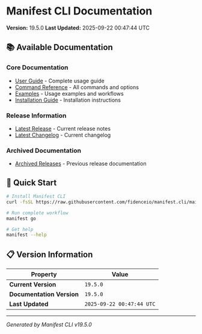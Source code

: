 # Manifest CLI Documentation

**Version:** 19.5.0
**Last Updated:** 2025-09-22 00:47:44 UTC

## 📚 Available Documentation

### Core Documentation
- [User Guide](USER_GUIDE.md) - Complete usage guide
- [Command Reference](COMMAND_REFERENCE.md) - All commands and options
- [Examples](EXAMPLES.md) - Usage examples and workflows
- [Installation Guide](INSTALLATION.md) - Installation instructions

### Release Information
- [Latest Release](RELEASE_v19.5.0.md) - Current release notes
- [Latest Changelog](CHANGELOG_v19.5.0.md) - Current changelog

### Archived Documentation
- [Archived Releases](zArchive/) - Previous release documentation

## 🚀 Quick Start

```bash
# Install Manifest CLI
curl -fsSL https://raw.githubusercontent.com/fidenceio/manifest.cli/main/install-cli.sh | bash

# Run complete workflow
manifest go

# Get help
manifest --help
```

## 📋 Version Information

| Property | Value |
|----------|-------|
| **Current Version** | `19.5.0` |
| **Documentation Version** | `19.5.0` |
| **Last Updated** | `2025-09-22 00:47:44 UTC` |

---
*Generated by Manifest CLI v19.5.0*
